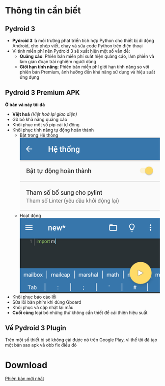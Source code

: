 # Thông tin cần biết
## Pydroid 3
* **Pydroid 3** là môi trường phát triển tích hợp Python cho thiết bị di động Android, cho phép viết, chạy và sửa code Python trên điện thoại
* Vì tính miễn phí nên Pydroid 3 sẽ xuất hiện một số vẫn đề:
    * **Quảng cáo**: Phiên bản miễn phí xuất hiện quảng cáo, làm phiền và làm gián đoạn trải nghiệm người dùng
    * **Giới hạn tính năng**: Phiên bản miễn phí giới hạn tính năng so với phiên bản Premium, ảnh hưởng đến khả năng sử dụng và hiệu suất ứng dụng
## Pydroid 3 Premium APK
**Ở bản vá này tôi đã**
* **Việt hoá** *(Việt hoá lại giao diện)*
* Gỡ bỏ khả năng quảng cáo
* Khôi phục một số pip cài tự động
* Khôi phục tính năng tự động hoàn thành
    * Bật trong Hệ thống
      ![Bật](screenshots/en_auto_complete.png)
    * Hoạt động
      ![Hoạt động](screenshots/auto_complete.png)
* Khôi phục báo cáo lỗi
* Sửa lỗi bàn phím khi dùng Gboard
* Khôi phục và cập nhật lại mẫu
* **Cuối cùng** loại bỏ những thứ không cần thiết để cải thiện hiệu suất
## Về Pydroid 3 Plugin
Trên một số thiết bị sẽ không cài được nó trên Google Play, vì thế tôi đã tạo một bản sao apk và obb fix điều đó
# Download
[Phiên bản mới nhất](https://github.com/tduc-dev/pydroid3/releases/tag/v1.0)
